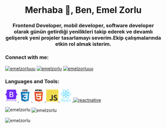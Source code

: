 

<h1 align="center">Merhaba 👋, Ben, Emel Zorlu</h1>
<h3 align="center">Frontend Developer, mobil developer, software developer olarak günün getirdiği yenilikleri takip ederek ve devamlı gelişerek yeni projeler tasarlamayı severim.Ekip çalışmalarında etkin rol almak isterim.  </h3>

<h3 align="left">Connect with me:</h3>
<p align="left">
<a href="https://twitter.com/emelzorluuu" target="blank"><img align="center" src="https://raw.githubusercontent.com/rahuldkjain/github-profile-readme-generator/master/src/images/icons/Social/twitter.svg" alt="emelzorluuu" height="30" width="40" /></a>
<a href="https://linkedin.com/in/emelzorlu" target="blank"><img align="center" src="https://raw.githubusercontent.com/rahuldkjain/github-profile-readme-generator/master/src/images/icons/Social/linked-in-alt.svg" alt="emelzorlu" height="30" width="40" /></a>
<a href="https://instagram.com/emelzorluuu" target="blank"><img align="center" src="https://raw.githubusercontent.com/rahuldkjain/github-profile-readme-generator/master/src/images/icons/Social/instagram.svg" alt="emelzorluuu" height="30" width="40" /></a>
</p>

<h3 align="left">Languages and Tools:</h3>
<p align="left"> <a href="https://getbootstrap.com" target="_blank" rel="noreferrer"> <img src="https://raw.githubusercontent.com/devicons/devicon/master/icons/bootstrap/bootstrap-plain-wordmark.svg" alt="bootstrap" width="40" height="40"/> </a> <a href="https://www.w3schools.com/css/" target="_blank" rel="noreferrer"> <img src="https://raw.githubusercontent.com/devicons/devicon/master/icons/css3/css3-original-wordmark.svg" alt="css3" width="40" height="40"/> </a> <a href="https://www.w3.org/html/" target="_blank" rel="noreferrer"> <img src="https://raw.githubusercontent.com/devicons/devicon/master/icons/html5/html5-original-wordmark.svg" alt="html5" width="40" height="40"/> </a> <a href="https://developer.mozilla.org/en-US/docs/Web/JavaScript" target="_blank" rel="noreferrer"> <img src="https://raw.githubusercontent.com/devicons/devicon/master/icons/javascript/javascript-original.svg" alt="javascript" width="40" height="40"/> </a> <a href="https://reactjs.org/" target="_blank" rel="noreferrer"> <img src="https://raw.githubusercontent.com/devicons/devicon/master/icons/react/react-original-wordmark.svg" alt="react" width="40" height="40"/> </a> <a href="https://reactnative.dev/" target="_blank" rel="noreferrer"> <img src="https://reactnative.dev/img/header_logo.svg" alt="reactnative" width="40" height="40"/> </a> </p>

<p><img align="left" src="https://github-readme-stats.vercel.app/api/top-langs?username=emelzorlu&show_icons=true&locale=en&layout=compact" alt="emelzorlu" /></p>

<p>&nbsp;<img align="center" src="https://github-readme-stats.vercel.app/api?username=emelzorlu&show_icons=true&locale=en" alt="emelzorlu" /></p>

<p><img align="center" src="https://github-readme-streak-stats.herokuapp.com/?user=emelzorlu&" alt="emelzorlu" /></p>


